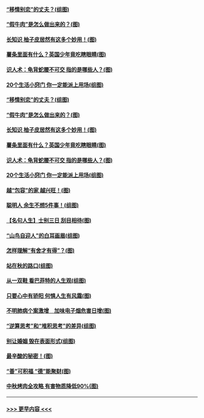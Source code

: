 #### [“移情别恋”的丈夫？(组图)](../pages/p8/907644.md?t=09180155) 
#### [“假牛肉”是怎么做出来的？(图)](../pages/p8/907668.md?t=09180155) 
#### [长知识 柚子皮居然有这多个妙用！(图)](../pages/p8/907425.md?t=09180155) 
#### [薯条里面有什么？英国少年竟吃瞎眼睛(图)](../pages/p8/907381.md?t=09180155) 
#### [识人术：龟背蛇腰不可交 指的是哪些人？(图)](../pages/p8/907503.md?t=09180155) 
#### [20个生活小窍门 你一定能派上用场(组图)](../pages/p8/907510.md?t=09180155) 
#### [“移情别恋”的丈夫？(组图)](../pages/p8/907644.md?t=09180155) 
#### [“假牛肉”是怎么做出来的？(图)](../pages/p8/907668.md?t=09180155) 
#### [长知识 柚子皮居然有这多个妙用！(图)](../pages/p8/907425.md?t=09180155) 
#### [薯条里面有什么？英国少年竟吃瞎眼睛(图)](../pages/p8/907381.md?t=09180155) 
#### [识人术：龟背蛇腰不可交 指的是哪些人？(图)](../pages/p8/907503.md?t=09180155) 
#### [20个生活小窍门 你一定能派上用场(组图)](../pages/p8/907510.md?t=09180155) 
#### [越“包容”的家 越兴旺！(图)](../pages/p8/907328.md?t=09180155) 
#### [聪明人 余生不想5件事！(组图)](../pages/p8/907364.md?t=09180155) 
#### [【名句人生】士别三日 刮目相待(图)](../pages/p8/906988.md?t=09180155) 
#### [“山鸟自迎人”的白耳画眉(组图)](../pages/p8/907332.md?t=09180155) 
#### [怎样理解“有舍才有得”？(图)](../pages/p8/906872.md?t=09180155) 
#### [站在秋的路口(组图)](../pages/p8/906914.md?t=09180155) 
#### [从一双鞋 看巴菲特的人生观(组图)](../pages/p8/907311.md?t=09180155) 
#### [只要心中有骄阳 何惧人生有风霜(图)](../pages/p8/907320.md?t=09180155) 
#### [不明肺病个案激增　加味电子烟危害日增(图)](../pages/p8/907307.md?t=09180155) 
#### [“逆算思考”和“堆积思考”的差异(组图)](../pages/p8/907229.md?t=09180155) 
#### [别让婚姻 毁在表面形式(组图)](../pages/p8/907118.md?t=09180155) 
#### [最辛酸的秘密！(图)](../pages/p8/906327.md?t=09180155) 
#### [“善”可积福 “德”能聚财(图)](../pages/p8/906906.md?t=09180155) 
#### [中秋烤肉全攻略 有害物质降低90%(图)](../pages/p8/907227.md?t=09180155) 

----
#### [ >>> 更早内容 <<< ](../indexes/p8-earlier.md)

